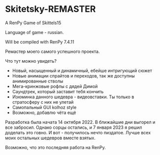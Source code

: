 # Skitetsky-REMASTER
A RenPy Game of Skittels15

Language of game - russian.

Will be compiled with RenPy 7.4.11

Ремастер моего самого успешного проекта.

Что тут можно увидеть?
- Новый, насыщенный и динамичный, ебейше интригующий сюжет
- Новые анимации спрайтов и переходов, так же доступны анимированные стволы
- Мега-кринжовые рофлы с дядей Димой
- Саундтрек, который заставит тебя кончить
- Изюминка данного шедевра - видеовставки. Ты только в стратосферу с них не улетай
- Самопальный GUI kolhoz style
- Возможно, добавлю чёта ещё

Разработка была начата 14 октября 2022. В ближайшие дни выгорел и все забросил. Однако сорцы остались, и 7 января 2023 я решил доделать это говно.
И вот - получилось нечто пиздатое. Лучше всех моих остальных шедевров вместе взятых.

Возможно, что это последняя работа на RenPy.
